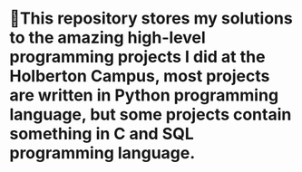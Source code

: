 # This repository stores my solutions to the amazing high-level programming projects I did at the Holberton Campus, most projects are written in Python programming language, but some projects contain something in C and SQL programming language.
